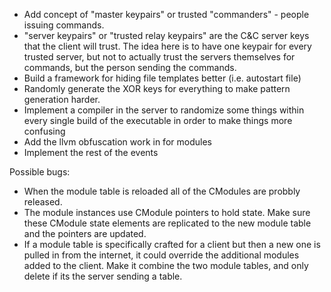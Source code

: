  - Add concept of "master keypairs" or trusted "commanders" - people
   issuing commands.
 - "server keypairs" or "trusted relay keypairs" are the C&C server keys
   that the client will trust. The idea here is to have one keypair for
   every trusted server, but not to actually trust the servers
   themselves for commands, but the person sending the commands.
 - Build a framework for hiding file templates better (i.e. autostart
   file)
 - Randomly generate the XOR keys for everything to make pattern
   generation harder.
 - Implement a compiler in the server to randomize some things within
   every single build of the executable in order to make things more
   confusing
 - Add the llvm obfuscation work in for modules
 - Implement the rest of the events

Possible bugs:

 - When the module table is reloaded all of the CModules are probbly
   released.
 - The module instances use CModule pointers to hold state. Make sure
   these CModule state elements are replicated to the new module table
   and the pointers are updated.
 - If a module table is specifically crafted for a client but then a new
   one is pulled in from the internet, it could override the additional
   modules added to the client. Make it combine the two module tables,
   and only delete if its the server sending a table.
